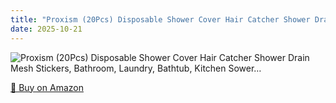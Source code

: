 ```yaml
---
title: "Proxism (20Pcs) Disposable Shower Cover Hair Catcher Shower Drain Mesh Stickers, Bathroom, Laundry, Bathtub, Kitchen Sower…"
date: 2025-10-21
---
```


<img src="" alt="Proxism (20Pcs) Disposable Shower Cover Hair Catcher Shower Drain Mesh Stickers, Bathroom, Laundry, Bathtub, Kitchen Sower…" style="max-width:100%;"/>

[🛒 Buy on Amazon](?tag=dineshtechblo-21)